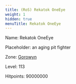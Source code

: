 ```yaml
---
title: (RoS) Rekatok OneEye
weight: 1
hidden: true
menuTitle: Rekatok OneEye
---
```


Name: Rekatok OneEye

Placeholder: an aging pit fighter

Zone: [Gorowyn](/en/ros/exploration/gorowyn)

Level: 113

Hitpoints: 90000000